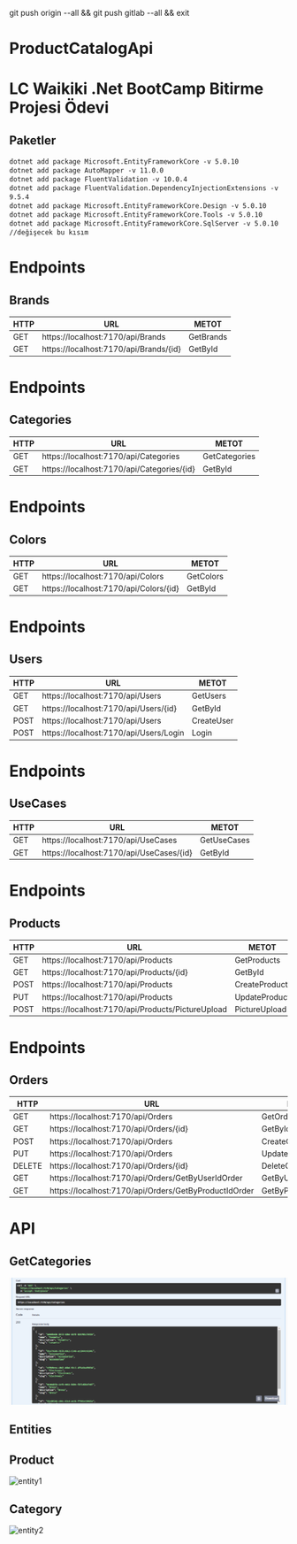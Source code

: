 git push origin --all && git push gitlab --all && exit

# ProductCatalogApi
# LC Waikiki .Net BootCamp Bitirme Projesi Ödevi


## Paketler 
    dotnet add package Microsoft.EntityFrameworkCore -v 5.0.10
    dotnet add package AutoMapper -v 11.0.0
    dotnet add package FluentValidation -v 10.0.4
    dotnet add package FluentValidation.DependencyInjectionExtensions -v 9.5.4
    dotnet add package Microsoft.EntityFrameworkCore.Design -v 5.0.10
    dotnet add package Microsoft.EntityFrameworkCore.Tools -v 5.0.10
    dotnet add package Microsoft.EntityFrameworkCore.SqlServer -v 5.0.10
    //değişecek bu kısım
    
    
    
# Endpoints
## Brands
|HTTP|URL|METOT|
|---|---|---|
|GET| https://localhost:7170/api/Brands |GetBrands|
|GET| https://localhost:7170/api/Brands/{id} |GetById|

    
# Endpoints
## Categories
|HTTP|URL|METOT|
|---|---|---|
|GET| https://localhost:7170/api/Categories |GetCategories|
|GET| https://localhost:7170/api/Categories/{id} |GetById|


# Endpoints
## Colors
|HTTP|URL|METOT|
|---|---|---|
|GET| https://localhost:7170/api/Colors |GetColors|
|GET| https://localhost:7170/api/Colors/{id} |GetById|


# Endpoints
## Users
|HTTP|URL|METOT|
|---|---|---|
|GET| https://localhost:7170/api/Users |GetUsers|
|GET| https://localhost:7170/api/Users/{id} |GetById|
|POST| https://localhost:7170/api/Users |CreateUser|
|POST| https://localhost:7170/api/Users/Login |Login|

# Endpoints
## UseCases
|HTTP|URL|METOT|
|---|---|---|
|GET| https://localhost:7170/api/UseCases |GetUseCases|
|GET| https://localhost:7170/api/UseCases/{id} |GetById|


# Endpoints
## Products
|HTTP|URL|METOT|
|---|---|---|
|GET| https://localhost:7170/api/Products |GetProducts|
|GET| https://localhost:7170/api/Products/{id} |GetById|
|POST| https://localhost:7170/api/Products |CreateProduct|
|PUT| https://localhost:7170/api/Products |UpdateProduct|
|POST| https://localhost:7170/api/Products/PictureUpload |PictureUpload|


# Endpoints
## Orders
|HTTP|URL|METOT|
|---|---|---|
|GET| https://localhost:7170/api/Orders |GetOrders|
|GET| https://localhost:7170/api/Orders/{id} |GetById|
|POST| https://localhost:7170/api/Orders |CreateOrder|
|PUT| https://localhost:7170/api/Orders |UpdateOrder|
|DELETE| https://localhost:7170/api/Orders/{id} |DeleteOrder|
|GET| https://localhost:7170/api/Orders/GetByUserIdOrder |GetByUserIdOrder|
|GET| https://localhost:7170/api/Orders/GetByProductIdOrder |GetByProductIdOrder|


# API 

## GetCategories
![GetCategoriesPicture](/images/category_getall.png)



## Entities
## Product
![entity1](images/product.png)
## Category
![entity2](images/category.png)
